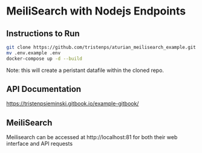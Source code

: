 # MeiliSearch with Nodejs Endpoints

## Instructions to Run
```bash
git clone https://github.com/tristenps/aturian_meilisearch_example.git
mv .env.example .env
docker-compose up -d --build
```
Note: this will create a peristant datafile within the cloned repo.


## API Documentation
https://tristenpsieminski.gitbook.io/example-gitbook/


## MeiliSearch
Meilisearch can be accessed at http://localhost:81 for both their web interface and API requests
